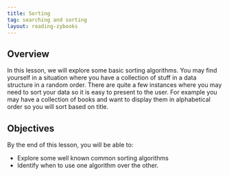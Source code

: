 ```yaml
---
title: Sorting
tag: searching and sorting
layout: reading-zybooks
---
```



## Overview

In this lesson, we will explore some basic sorting algorithms. You may find yourself in a situation
where you have a collection of stuff in a data structure in a random order. There are quite a few
instances where you may need to sort your data so it is easy to present to the user. For example you
may have a collection of books and want to display them in alphabetical order so you will sort based
on title.

## Objectives

By the end of this lesson, you will be able to:

- Explore some well known common sorting algorithms
- Identify when to use one algorithm over the other.